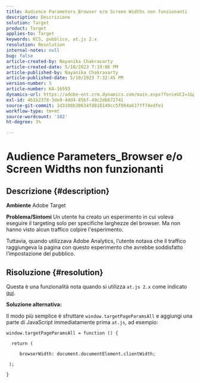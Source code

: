 ```yaml
---
title: Audience Parameters_Browser e/o Screen Widths non funzionanti
description: Descrizione
solution: Target
product: Target
applies-to: Target
keywords: KCS, pubblico, at.js 2.x
resolution: Resolution
internal-notes: null
bug: false
article-created-by: Nayanika Chakravarty
article-created-date: 5/10/2023 7:19:06 PM
article-published-by: Nayanika Chakravarty
article-published-date: 5/10/2023 7:32:45 PM
version-number: 5
article-number: KA-16593
dynamics-url: https://adobe-ent.crm.dynamics.com/main.aspx?forceUCI=1&pagetype=entityrecord&etn=knowledgearticle&id=33aea286-67ef-ed11-8849-6045bd006239
exl-id: 4b1b2378-3de9-4dd4-85bf-49c2db672741
source-git-commit: 1d3108b38634fd818149cc5f084a617ff74edfe1
workflow-type: tm+mt
source-wordcount: '102'
ht-degree: 3%

---
```


# Audience Parameters_Browser e/o Screen Widths non funzionanti

## Descrizione {#description}

<b>Ambiente</b>
Adobe Target


<b>Problema/Sintomi</b>
Un utente ha creato un esperimento in cui voleva eseguire il targeting solo per specifiche larghezze del browser. Ma non hanno visto alcun traffico colpire l&#39;esperimento.

Tuttavia, quando utilizzava Adobe Analytics, l’utente notava che il traffico raggiungeva la pagina con questo esperimento che avrebbe soddisfatto l’impostazione del pubblico.


## Risoluzione {#resolution}


Questa è una funzionalità nota quando si utilizza `at.js 2.x` come indicato [qui](https://experienceleague.adobe.com/docs/target-dev/developer/client-side/at-js-implementation/upgrading-from-atjs-1x-to-atjs-20.html?lang=it).

<b>Soluzione alternativa:</b>

Il modo più semplice è sfruttare `window.targetPageParamsAll` e aggiungi una parte di JavaScript immediatamente prima `at.js`, ad esempio:


```
window.targetPageParamsAll = function () {

  return (

     browserWidth: document.documentElement.clientWidth;

 );

}
```
